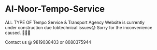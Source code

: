 # Al-Noor-Tempo-Service
ALL TYPE OF Tempo Service &amp; Transport Agency 
Website is currently under construction due tobtechnical issues😓
Sorry for the inconvenience caused. 🙏🙏🙏

Contact us @ 9819038403 or 8080375944
